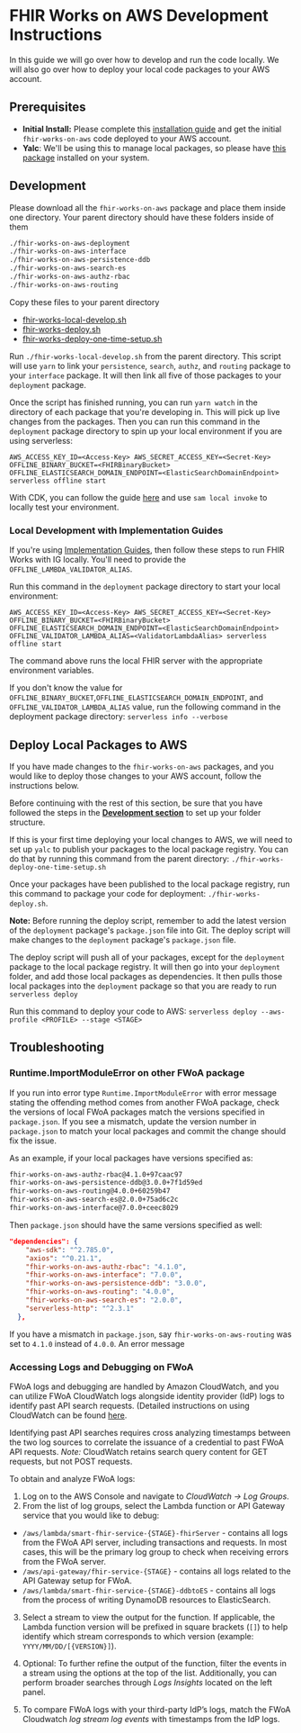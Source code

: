 # FHIR Works on AWS Development Instructions

In this guide we will go over how to develop and run the code locally. We will also go over how to deploy your local code packages to your AWS account.

## Prerequisites

- **Initial Install:** Please complete this [installation guide](./INSTALL.md) and get the initial `fhir-works-on-aws` code deployed to your AWS account.
- **Yalc**: We'll be using this to manage local packages, so please have [this package](https://github.com/whitecolor/yalc) installed on your system.

## Development

Please download all the `fhir-works-on-aws` package and place them inside one directory. Your parent directory should have these folders inside of them

```sh
./fhir-works-on-aws-deployment
./fhir-works-on-aws-interface
./fhir-works-on-aws-persistence-ddb
./fhir-works-on-aws-search-es
./fhir-works-on-aws-authz-rbac
./fhir-works-on-aws-routing
```

Copy these files to your parent directory

- [fhir-works-local-develop.sh](./scripts/fhir-works-local-develop.sh)
- [fhir-works-deploy.sh](./scripts/fhir-works-deploy.sh)
- [fhir-works-deploy-one-time-setup.sh](./scripts/fhir-works-deploy-one-time-setup.sh)

Run `./fhir-works-local-develop.sh` from the parent directory. This script will use `yarn` to link your `persistence`, `search`, `authz`, and `routing` package to your `interface` package. It will then link all five of those packages to your `deployment` package.

Once the script has finished running, you can run `yarn watch` in the directory of each package that you're developing in. This will pick up live changes from the packages. Then you can run this command in the `deployment` package directory to spin up your local environment if you are using serverless:

`AWS_ACCESS_KEY_ID=<Access-Key> AWS_SECRET_ACCESS_KEY=<Secret-Key> OFFLINE_BINARY_BUCKET=<FHIRBinaryBucket> OFFLINE_ELASTICSEARCH_DOMAIN_ENDPOINT=<ElasticSearchDomainEndpoint> serverless offline start`

With CDK, you can follow the guide [here](https://docs.aws.amazon.com/serverless-application-model/latest/developerguide/serverless-cdk-testing.html) and use `sam local invoke` to locally test your environment.

### Local Development with Implementation Guides

If you're using [Implementation Guides](./USING_IMPLEMENTATION_GUIDES.md), then follow these steps to run FHIR Works with IG locally. You'll need to provide the `OFFLINE_LAMBDA_VALIDATOR_ALIAS`.

Run this command in the `deployment` package directory to start your local environment:

`AWS_ACCESS_KEY_ID=<Access-Key> AWS_SECRET_ACCESS_KEY=<Secret-Key> OFFLINE_BINARY_BUCKET=<FHIRBinaryBucket> OFFLINE_ELASTICSEARCH_DOMAIN_ENDPOINT=<ElasticSearchDomainEndpoint> OFFLINE_VALIDATOR_LAMBDA_ALIAS=<ValidatorLambdaAlias> serverless offline start`

The command above runs the local FHIR server with the appropriate environment variables.

If you don't know the value for `OFFLINE_BINARY_BUCKET`,`OFFLINE_ELASTICSEARCH_DOMAIN_ENDPOINT`, and `OFFLINE_VALIDATOR_LAMBDA_ALIAS` value, run the following command in the deployment package directory: `serverless info --verbose`

## Deploy Local Packages to AWS

If you have made changes to the `fhir-works-on-aws` packages, and you would like to deploy those changes to your AWS account, follow the instructions below.

Before continuing with the rest of this section, be sure that you have followed the steps in the [**Development section**](#development) to set up your folder structure.

If this is your first time deploying your local changes to AWS, we will need to set up `yalc` to publish your packages to the local package registry. You can do that by running this command from the parent directory: `./fhir-works-deploy-one-time-setup.sh`

Once your packages have been published to the local package registry, run this command to package your code for deployment: `./fhir-works-deploy.sh`.

**Note:** Before running the deploy script, remember to add the latest version of the `deployment` package's `package.json` file into Git. The deploy script will make changes to the `deployment` package's `package.json` file.

The deploy script will push all of your packages, except for the `deployment` package to the local package registry. It will then go into your `deployment` folder, and add those local packages as dependencies. It then pulls those local packages into the `deployment` package so that you are ready to run `serverless deploy`

Run this command to deploy your code to AWS:
`serverless deploy --aws-profile <PROFILE> --stage <STAGE>`

## Troubleshooting

### Runtime.ImportModuleError on other FWoA package

If you run into error type `Runtime.ImportModuleError` with error message stating the offending method comes from another FWoA package, check the versions of local FWoA packages match the versions specified in `package.json`. If you see a mismatch, update the version number in `package.json` to match your local packages and commit the change should fix the issue.

As an example, if your local packages have versions specified as:

```sh
fhir-works-on-aws-authz-rbac@4.1.0+97caac97
fhir-works-on-aws-persistence-ddb@3.0.0+7f1d59ed
fhir-works-on-aws-routing@4.0.0+60259b47
fhir-works-on-aws-search-es@2.0.0+75ad6c2c
fhir-works-on-aws-interface@7.0.0+ceec8029
```

Then `package.json` should have the same versions specified as well:

```json
"dependencies": {
    "aws-sdk": "^2.785.0",
    "axios": "^0.21.1",
    "fhir-works-on-aws-authz-rbac": "4.1.0",
    "fhir-works-on-aws-interface": "7.0.0",
    "fhir-works-on-aws-persistence-ddb": "3.0.0",
    "fhir-works-on-aws-routing": "4.0.0",
    "fhir-works-on-aws-search-es": "2.0.0",
    "serverless-http": "^2.3.1"
  },
```

If you have a mismatch in `package.json`, say `fhir-works-on-aws-routing` was set to `4.1.0` instead of `4.0.0`. An error message

### Accessing Logs and Debugging on FWoA

FWoA logs and debugging are handled by Amazon CloudWatch, and you can utilize FWoA CloudWatch logs alongside identity provider (IdP) logs to identify past API search requests. (Detailed instructions on using CloudWatch can be found [here](https://docs.aws.amazon.com/AmazonCloudWatch/latest/monitoring/WhatIsCloudWatch.html).

Identifying past API searches requires cross analyzing timestamps between the two log sources to correlate the issuance of a credential to past FWoA API requests. _Note:_ CloudWatch retains search query content for GET requests, but not POST requests.

To obtain and analyze FWoA logs:

1. Log on to the AWS Console and navigate to _CloudWatch →_ _Log Groups_.
2. From the list of log groups, select the Lambda function or API Gateway service that you would like to debug:

- `/aws/lambda/smart-fhir-service-{STAGE}-fhirServer` - contains all logs from the FWoA API server, including transactions and requests. In most cases, this will be the primary log group to check when receiving errors from the FWoA server.
- `/aws/api-gateway/fhir-service-{STAGE}` - contains all logs related to the API Gateway setup for FWoA.
- `/aws/lambda/smart-fhir-service-{STAGE}-ddbtoES` - contains all logs from the process of writing DynamoDB resources to ElasticSearch.

3. Select a stream to view the output for the function. If applicable, the Lambda function version will be prefixed in square brackets (`[]`) to help identify which stream corresponds to which version (example: `YYYY/MM/DD/[{VERSION}]`).

4. Optional: To further refine the output of the function, filter the events in a stream using the options at the top of the list. Additionally, you can perform broader searches through _Logs Insights_ located on the left panel.
5. To compare FWoA logs with your third-party IdP’s logs, match the FWoA Cloudwatch _log stream log events_ with timestamps from the IdP logs.
